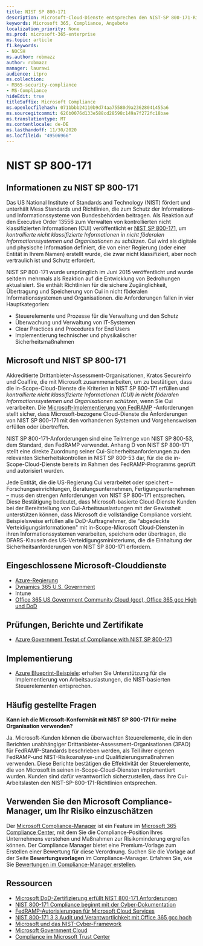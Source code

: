 ```yaml
---
title: NIST SP 800-171
description: Microsoft-Cloud-Dienste entsprechen den NIST-SP 800-171-Richtlinien, um kontrollierte nicht klassifizierte Informationen (CUI) in nicht föderalen Informationssystemen zu schützen.
keywords: Microsoft 365, Compliance, Angebote
localization_priority: None
ms.prod: microsoft-365-enterprise
ms.topic: article
f1.keywords:
- NOCSH
ms.author: robmazz
author: robmazz
manager: laurawi
audience: itpro
ms.collection:
- M365-security-compliance
- MS-Compliance
hideEdit: true
titleSuffix: Microsoft Compliance
ms.openlocfilehash: 071bbbb24110b9d74aa75580d9a23628041455a6
ms.sourcegitcommit: 626b0076d133e588cd28598c149a7f272fc18bae
ms.translationtype: MT
ms.contentlocale: de-DE
ms.lasthandoff: 11/30/2020
ms.locfileid: "49506966"
---
```

# <a name="nist-sp-800-171"></a>NIST SP 800-171

## <a name="about-nist-sp-800-171"></a>Informationen zu NIST SP 800-171

Das US National Institute of Standards and Technology (NIST) fördert und unterhält Mess Standards und Richtlinien, die zum Schutz der Informations-und Informationssysteme von Bundesbehörden beitragen. Als Reaktion auf den Executive Order 13556 zum Verwalten von kontrollierten nicht klassifizierten Informationen (CUI) veröffentlicht er [NIST SP 800-171](https://csrc.nist.gov/publications/detail/sp/800-171/rev-1/final), um *kontrollierte nicht klassifizierte Informationen in nicht föderalen Informationssystemen und Organisationen zu schützen*. Cui wird als digitale und physische Information definiert, die von einer Regierung (oder einer Entität in Ihrem Namen) erstellt wurde, die zwar nicht klassifiziert, aber noch vertraulich ist und Schutz erfordert.

NIST SP 800-171 wurde ursprünglich im Juni 2015 veröffentlicht und wurde seitdem mehrmals als Reaktion auf die Entwicklung von Bedrohungen aktualisiert. Sie enthält Richtlinien für die sichere Zugänglichkeit, Übertragung und Speicherung von Cui in nicht föderalen Informationssystemen und Organisationen. die Anforderungen fallen in vier Hauptkategorien:

- Steuerelemente und Prozesse für die Verwaltung und den Schutz
- Überwachung und Verwaltung von IT-Systemen
- Clear Practices and Procedures for End Users
- Implementierung technischer und physikalischer Sicherheitsmaßnahmen

## <a name="microsoft-and-nist-sp-800-171"></a>Microsoft und NIST SP 800-171

Akkreditierte Drittanbieter-Assessment-Organisationen, Kratos Secureinfo und Coalfire, die mit Microsoft zusammenarbeiten, um zu bestätigen, dass die in-Scope-Cloud-Dienste die Kriterien in NIST SP 800-171 erfüllen und *kontrollierte nicht klassifizierte Informationen (CUI) in nicht föderalen Informationssystemen und Organisationen schützen*, wenn Sie Cui verarbeiten. Die [Microsoft-Implementierung von FedRAMP](offering-fedramp.md) -Anforderungen stellt sicher, dass Microsoft-bezogene Cloud-Dienste die Anforderungen von NIST SP 800-171 mit den vorhandenen Systemen und Vorgehensweisen erfüllen oder übertreffen.

NIST SP 800-171-Anforderungen sind eine Teilmenge von NIST SP 800-53, dem Standard, den FedRAMP verwendet. Anhang D von NIST SP 800-171 stellt eine direkte Zuordnung seiner Cui-Sicherheitsanforderungen zu den relevanten Sicherheitskontrollen in NIST SP 800-53 dar, für die die in-Scope-Cloud-Dienste bereits im Rahmen des FedRAMP-Programms geprüft und autorisiert wurden.

Jede Entität, die die US-Regierung Cui verarbeitet oder speichert – Forschungseinrichtungen, Beratungsunternehmen, Fertigungsunternehmen – muss den strengen Anforderungen von NIST SP 800-171 entsprechen. Diese Bestätigung bedeutet, dass Microsoft-basierte Cloud-Dienste Kunden bei der Bereitstellung von Cui-Arbeitsauslastungen mit der Gewissheit unterstützen können, dass Microsoft die vollständige Compliance vorsieht. Beispielsweise erfüllen alle DoD-Auftragnehmer, die "abgedeckte Verteidigungsinformationen" mit in-Scope-Microsoft Cloud-Diensten in ihren Informationssystemen verarbeiten, speichern oder übertragen, die DFARS-Klauseln des US-Verteidigungsministeriums, die die Einhaltung der Sicherheitsanforderungen von NIST SP 800-171 erfordern.

## <a name="microsoft-in-scope-cloud-services"></a>Eingeschlossene Microsoft-Clouddienste

- [Azure-Regierung](https://aka.ms/AzureCompliance)
- [Dynamics 365 U.S. Government](https://aka.ms/d365-compliance-list)
- Intune
- [Office 365 US Government Community Cloud (gcc), Office 365 gcc High und DoD](https://aka.ms/o365-compliance-framework)

## <a name="audits-reports-and-certificates"></a>Prüfungen, Berichte und Zertifikate

- [Azure Government Testat of Compliance with NIST SP 800-171](https://aka.ms/Azure-NIST-800-171)

## <a name="how-to-implement"></a>Implementierung

- [Azure Blueprint-Beispiele](https://docs.microsoft.com/azure/governance/blueprints/samples/): erhalten Sie Unterstützung für die Implementierung von Arbeitsauslastungen, die NIST-basierten Steuerelementen entsprechen.

## <a name="frequently-asked-questions"></a>Häufig gestellte Fragen

**Kann ich die Microsoft-Konformität mit NIST SP 800-171 für meine Organisation verwenden?**

Ja. Microsoft-Kunden können die überwachten Steuerelemente, die in den Berichten unabhängiger Drittanbieter-Assessment-Organisationen (3PAO) für FedRAMP-Standards beschrieben werden, als Teil ihrer eigenen FedRAMP-und NIST-Risikoanalyse-und Qualifizierungsmaßnahmen verwenden. Diese Berichte bestätigen die Effektivität der Steuerelemente, die von Microsoft in seinen in-Scope-Cloud-Diensten implementiert wurden. Kunden sind dafür verantwortlich sicherzustellen, dass Ihre Cui-Arbeitslasten den NIST-SP-800-171-Richtlinien entsprechen.

## <a name="use-microsoft-compliance-manager-to-assess-your-risk"></a>Verwenden Sie den Microsoft Compliance-Manager, um Ihr Risiko einzuschätzen

Der [Microsoft Compliance-Manager](https://docs.microsoft.com/microsoft-365/compliance/compliance-manager) ist ein Feature im [Microsoft 365 Compliance Center](https://docs.microsoft.com/microsoft-365/compliance/microsoft-365-compliance-center), mit dem Sie die Compliance-Position Ihres Unternehmens verstehen und Maßnahmen zur Risikominderung ergreifen können. Der Compliance Manager bietet eine Premium-Vorlage zum Erstellen einer Bewertung für diese Verordnung. Suchen Sie die Vorlage auf der Seite **Bewertungsvorlagen** im Compliance-Manager. Erfahren Sie, wie Sie [Bewertungen im Compliance-Manager erstellen](https://docs.microsoft.com/microsoft-365/compliance/compliance-manager-assessments).

## <a name="resources"></a>Ressourcen

- [Microsoft DoD-Zertifizierung erfüllt NIST 800-171 Anforderungen](offering-DoD-DISA-L2-L4-L5.md)
- [NIST 800-171 Compliance beginnt mit der Cyber-Dokumentation](https://www.nist800171.com/)
- [FedRAMP-Autorisierungen für Microsoft Cloud Services](https://marketplace.fedramp.gov/index.html?status=Compliant&sort=productName#/products)
- [NIST 800-171 3,3 Audit und Verantwortlichkeit mit Office 365 gcc hoch](https://info.summit7systems.com/blog/nist-3.3-audit-and-accountability-with-office-365)
- [Microsoft und das NIST-Cyber-Framework](offering-nist-csf.md)
- [Microsoft Government Cloud](https://www.microsoft.com/enterprise/government)
- [Compliance im Microsoft Trust Center](https://www.microsoft.com/trust-center/compliance/compliance-overview)
